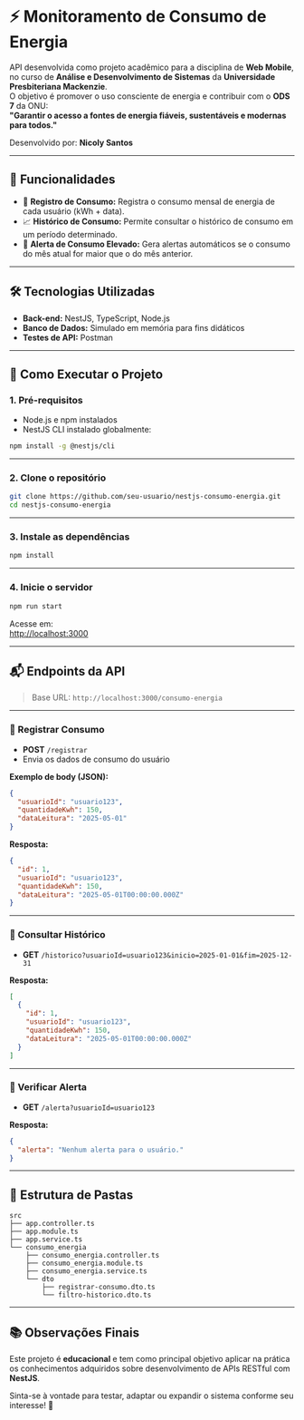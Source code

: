 # ⚡ Monitoramento de Consumo de Energia

API desenvolvida como projeto acadêmico para a disciplina de **Web Mobile**, no curso de **Análise e Desenvolvimento de Sistemas** da **Universidade Presbiteriana Mackenzie**.  
O objetivo é promover o uso consciente de energia e contribuir com o **ODS 7** da ONU:  
**"Garantir o acesso a fontes de energia fiáveis, sustentáveis e modernas para todos."**

Desenvolvido por: **Nicoly Santos**

---

## 🌟 Funcionalidades

- 🔌 **Registro de Consumo:** Registra o consumo mensal de energia de cada usuário (kWh + data).
- 📈 **Histórico de Consumo:** Permite consultar o histórico de consumo em um período determinado.
- 🚨 **Alerta de Consumo Elevado:** Gera alertas automáticos se o consumo do mês atual for maior que o do mês anterior.

---

## 🛠️ Tecnologias Utilizadas

- **Back-end:** NestJS, TypeScript, Node.js
- **Banco de Dados:** Simulado em memória para fins didáticos
- **Testes de API:** Postman

---

## 🚀 Como Executar o Projeto

### 1. Pré-requisitos

- Node.js e npm instalados
- NestJS CLI instalado globalmente:
```bash
npm install -g @nestjs/cli
```

---

### 2. Clone o repositório

```bash
git clone https://github.com/seu-usuario/nestjs-consumo-energia.git
cd nestjs-consumo-energia
```

---

### 3. Instale as dependências

```bash
npm install
```

---

### 4. Inicie o servidor

```bash
npm run start
```

Acesse em:  
[http://localhost:3000](http://localhost:3000)

---

## 📬 Endpoints da API

> Base URL: `http://localhost:3000/consumo-energia`

---

### 🔸 Registrar Consumo

- **POST** `/registrar`
- Envia os dados de consumo do usuário

**Exemplo de body (JSON):**
```json
{
  "usuarioId": "usuario123",
  "quantidadeKwh": 150,
  "dataLeitura": "2025-05-01"
}
```

**Resposta:**
```json
{
  "id": 1,
  "usuarioId": "usuario123",
  "quantidadeKwh": 150,
  "dataLeitura": "2025-05-01T00:00:00.000Z"
}
```

---

### 🔸 Consultar Histórico

- **GET** `/historico?usuarioId=usuario123&inicio=2025-01-01&fim=2025-12-31`

**Resposta:**
```json
[
  {
    "id": 1,
    "usuarioId": "usuario123",
    "quantidadeKwh": 150,
    "dataLeitura": "2025-05-01T00:00:00.000Z"
  }
]
```

---

### 🔸 Verificar Alerta

- **GET** `/alerta?usuarioId=usuario123`

**Resposta:**
```json
{
  "alerta": "Nenhum alerta para o usuário."
}
```

---

## 📁 Estrutura de Pastas

```
src
├── app.controller.ts
├── app.module.ts
├── app.service.ts
└── consumo_energia
    ├── consumo_energia.controller.ts
    ├── consumo_energia.module.ts
    ├── consumo_energia.service.ts
    └── dto
        ├── registrar-consumo.dto.ts
        └── filtro-historico.dto.ts
```

---

## 📚 Observações Finais

Este projeto é **educacional** e tem como principal objetivo aplicar na prática os conhecimentos adquiridos sobre desenvolvimento de APIs RESTful com **NestJS**.

Sinta-se à vontade para testar, adaptar ou expandir o sistema conforme seu interesse! 🚀

